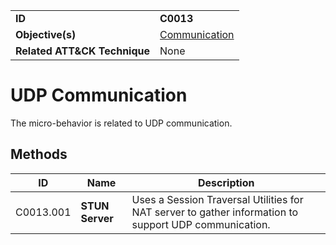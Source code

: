 |||
|---------|------------------------|
|**ID**|**C0013**|
|**Objective(s)**|[Communication](https://github.com/MBCProject/mbc-markdown/tree/master/micro-behaviors/communication)|
|**Related ATT&CK Technique**|None|


UDP Communication
=================
The micro-behavior is related to UDP communication. 

Methods
-------
|ID|Name|Description|
|-----------------------------|--------|-----------------------------|
|C0013.001|**STUN Server**|Uses a Session Traversal Utilities for NAT server to gather information to support UDP communication.|
